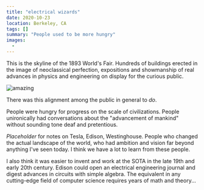 ```yaml
---
title: "electrical wizards"
date: 2020-10-23
location: Berkeley, CA
tags: []
summary: "People used to be more hungry"
images:
  -
---
```


This is the skyline of the 1893 World's Fair. Hundreds of buildings erected in
the image of neoclassical perfection, expositions and showmanship of real
advances in physics and engineering on display for the curious public. 

![amazing](/writing/wizards.jpg)

There was this alignment among the public in general to _do_.

People were hungry for progress on the scale of civilizations. People unironically
had conversations about the "advancement of mankind" without sounding tone deaf
and pretentious.

*Placeholder* for notes on Tesla, Edison, Westinghouse. People who changed the
actual landscape of the world, who had ambition and vision far beyond anything
I've seen today. I think we have a lot to learn from these people.

I also think it was easier to invent and work at the SOTA in the late 19th and
early 20th century. Edison could open an electrical engineering journal and
digest advances in circuits with simple algebra. The equivalent in any
cutting-edge field of computer science requires years of math and theory...
